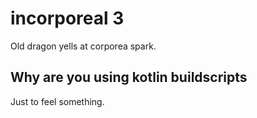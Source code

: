 incorporeal 3
=============

Old dragon yells at corporea spark.

## Why are you using kotlin buildscripts

Just to feel something.